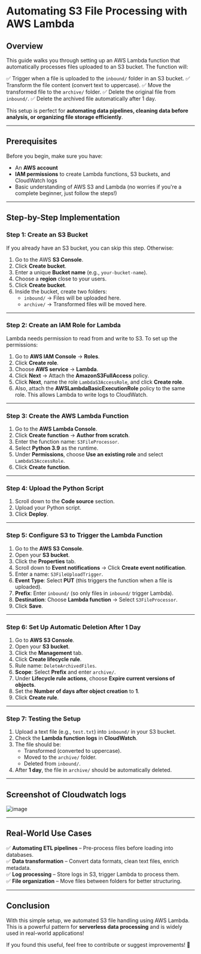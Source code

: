 # Automating S3 File Processing with AWS Lambda

## Overview
This guide walks you through setting up an AWS Lambda function that automatically processes files uploaded to an S3 bucket. The function will:

✅ Trigger when a file is uploaded to the `inbound/` folder in an S3 bucket.
✅ Transform the file content (convert text to uppercase).
✅ Move the transformed file to the `archive/` folder.
✅ Delete the original file from `inbound/`.
✅ Delete the archived file automatically after 1 day.

This setup is perfect for **automating data pipelines, cleaning data before analysis, or organizing file storage efficiently**.

---

## Prerequisites
Before you begin, make sure you have:

- An **AWS account**
- **IAM permissions** to create Lambda functions, S3 buckets, and CloudWatch logs
- Basic understanding of AWS S3 and Lambda (no worries if you're a complete beginner, just follow the steps!)

---

## Step-by-Step Implementation

### **Step 1: Create an S3 Bucket**
If you already have an S3 bucket, you can skip this step. Otherwise:

1. Go to the AWS **S3 Console**.
2. Click **Create bucket**.
3. Enter a unique **Bucket name** (e.g., `your-bucket-name`).
4. Choose a **region** close to your users.
5. Click **Create bucket**.
6. Inside the bucket, create two folders:
   - `inbound/` → Files will be uploaded here.
   - `archive/` → Transformed files will be moved here.

---

### **Step 2: Create an IAM Role for Lambda**
Lambda needs permission to read from and write to S3. To set up the permissions:

1. Go to **AWS IAM Console** → **Roles**.
2. Click **Create role**.
3. Choose **AWS service** → **Lambda**.
4. Click **Next** → Attach the **AmazonS3FullAccess** policy.
5. Click **Next**, name the role `LambdaS3AccessRole`, and click **Create role**.
6. Also, attach the **AWSLambdaBasicExecutionRole** policy to the same role. This allows Lambda to write logs to CloudWatch.

---

### **Step 3: Create the AWS Lambda Function**
1. Go to the **AWS Lambda Console**.
2. Click **Create function** → **Author from scratch**.
3. Enter the function name: `S3FileProcessor`.
4. Select **Python 3.9** as the runtime.
5. Under **Permissions**, choose **Use an existing role** and select `LambdaS3AccessRole`.
6. Click **Create function**.

---

### **Step 4: Upload the Python Script**
1. Scroll down to the **Code source** section.
2. Upload your Python script.
3. Click **Deploy**.

---

### **Step 5: Configure S3 to Trigger the Lambda Function**
1. Go to the **AWS S3 Console**.
2. Open your **S3 bucket**.
3. Click the **Properties** tab.
4. Scroll down to **Event notifications** → Click **Create event notification**.
5. Enter a name: `S3FileUploadTrigger`.
6. **Event Type**: Select **PUT** (this triggers the function when a file is uploaded).
7. **Prefix**: Enter `inbound/` (so only files in `inbound/` trigger Lambda).
8. **Destination**: Choose **Lambda function** → Select `S3FileProcessor`.
9. Click **Save**.

---

### **Step 6: Set Up Automatic Deletion After 1 Day**
1. Go to **AWS S3 Console**.
2. Open your **S3 bucket**.
3. Click the **Management** tab.
4. Click **Create lifecycle rule**.
5. Rule name: `DeleteArchivedFiles`.
6. **Scope**: Select **Prefix** and enter `archive/`.
7. Under **Lifecycle rule actions**, choose **Expire current versions of objects**.
8. Set the **Number of days after object creation** to **1**.
9. Click **Create rule**.

---

### **Step 7: Testing the Setup**
1. Upload a text file (e.g., `test.txt`) into `inbound/` in your S3 bucket.
2. Check the **Lambda function logs** in **CloudWatch**.
3. The file should be:
   - Transformed (converted to uppercase).
   - Moved to the `archive/` folder.
   - Deleted from `inbound/`.
4. After **1 day**, the file in `archive/` should be automatically deleted.

---

## **Screenshot of Cloudwatch logs**

![image](https://github.com/user-attachments/assets/9c6eb9fd-5b66-4794-9992-296fb1a3f674)

--- 

## **Real-World Use Cases**
✅ **Automating ETL pipelines** – Pre-process files before loading into databases.  
✅ **Data transformation** – Convert data formats, clean text files, enrich metadata.  
✅ **Log processing** – Store logs in S3, trigger Lambda to process them.  
✅ **File organization** – Move files between folders for better structuring.  

---

## **Conclusion**
With this simple setup, we automated S3 file handling using AWS Lambda. This is a powerful pattern for **serverless data processing** and is widely used in real-world applications!

If you found this useful, feel free to contribute or suggest improvements! 🚀




